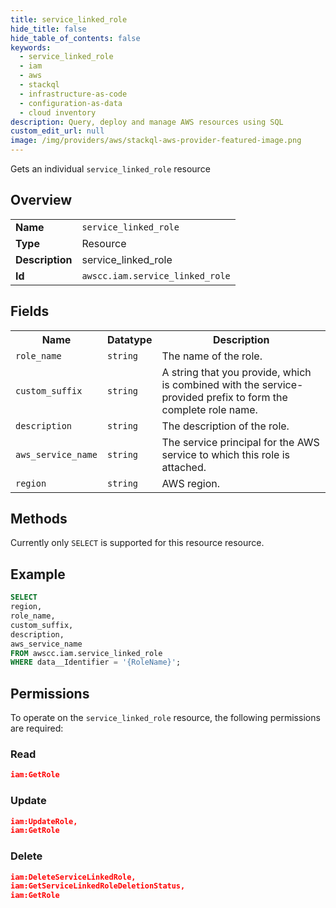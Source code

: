 ```yaml
---
title: service_linked_role
hide_title: false
hide_table_of_contents: false
keywords:
  - service_linked_role
  - iam
  - aws
  - stackql
  - infrastructure-as-code
  - configuration-as-data
  - cloud inventory
description: Query, deploy and manage AWS resources using SQL
custom_edit_url: null
image: /img/providers/aws/stackql-aws-provider-featured-image.png
---
```

Gets an individual <code>service_linked_role</code> resource

## Overview
<table><tbody>
<tr><td><b>Name</b></td><td><code>service_linked_role</code></td></tr>
<tr><td><b>Type</b></td><td>Resource</td></tr>
<tr><td><b>Description</b></td><td>service_linked_role</td></tr>
<tr><td><b>Id</b></td><td><code>awscc.iam.service_linked_role</code></td></tr>
</tbody></table>

## Fields
<table><tbody>
<tr><th>Name</th><th>Datatype</th><th>Description</th></tr>
<tr><td><code>role_name</code></td><td><code>string</code></td><td>The name of the role.</td></tr>
<tr><td><code>custom_suffix</code></td><td><code>string</code></td><td>A string that you provide, which is combined with the service-provided prefix to form the complete role name.</td></tr>
<tr><td><code>description</code></td><td><code>string</code></td><td>The description of the role.</td></tr>
<tr><td><code>aws_service_name</code></td><td><code>string</code></td><td>The service principal for the AWS service to which this role is attached.</td></tr>
<tr><td><code>region</code></td><td><code>string</code></td><td>AWS region.</td></tr>

</tbody></table>

## Methods
Currently only <code>SELECT</code> is supported for this resource resource.

## Example
```sql
SELECT
region,
role_name,
custom_suffix,
description,
aws_service_name
FROM awscc.iam.service_linked_role
WHERE data__Identifier = '{RoleName}';
```

## Permissions

To operate on the <code>service_linked_role</code> resource, the following permissions are required:

### Read
```json
iam:GetRole
```

### Update
```json
iam:UpdateRole,
iam:GetRole
```

### Delete
```json
iam:DeleteServiceLinkedRole,
iam:GetServiceLinkedRoleDeletionStatus,
iam:GetRole
```

